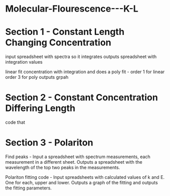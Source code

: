 # Molecular-Flourescence---K-L

# Section 1 - Constant Length Changing Concentration

input spreadsheet with spectra so it integrates
outputs spreadsheet with integration values

linear fit concentration with integration and does a poly fit - order 1 for linear order 3 for poly
outputs grpah


# Section 2 - Constant Concentration Differing Length

code that    

# Section 3 - Polariton
Find peaks - Input a spreadsheet with spectrum measurements, each measurement in a different sheet. Outputs a spreadsheet with the wavelength of the top two peaks in the measurements.

Polariton fitting code - Input spreadsheets with calculated values of k and E. One for each, upper and lower. Outputs a graph of the fitting and outputs the fitting parameters.


